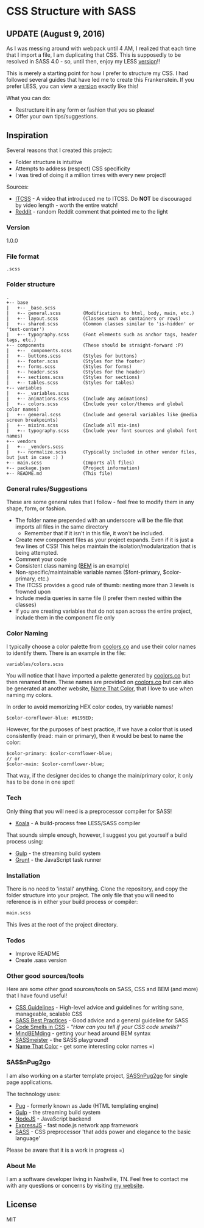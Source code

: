 # CSS Structure with SASS

## UPDATE (August 9, 2016)

As I was messing around with webpack until 4 AM, I realized that each time that I import a file, I am duplicating that CSS.  This is supposedly to be resolved in SASS 4.0 - so, until then, enjoy my LESS [version]!!

This is merely a starting point for how I prefer to structure my CSS.  I had followed several guides that have led me to create this Frankenstein.  If you prefer LESS, you can view a [version] exactly like this!

What you can do:
  - Restructure it in any form or fashion that you so please!
  - Offer your own tips/suggestions.

## Inspiration

Several reasons that I created this project:
  - Folder structure is intuitive
  - Attempts to address (respect) CSS specificity
  - I was tired of doing it a million times with every new project!

Sources:
  - [ITCSS] - A video that introduced me to ITCSS. Do **NOT** be discouraged by video length - worth the entire watch!
  - [Reddit] - random Reddit comment that pointed me to the light

### Version
1.0.0

### File format
```
.scss
```

### Folder structure
```
.
+-- base
|   +-- _base.scss
|   +-- general.scss        (Modifications to html, body, main, etc.)
|   +-- layout.scss         (Classes such as containers or rows)
|   +-- shared.scss         (Common classes similar to 'is-hidden' or 'text-center')
|   +-- typography.scss     (Font elements such as anchor tags, header tags, etc.)
+-- components              (These should be straight-forward :P)
|   +-- _components.scss
|   +-- buttons.scss        (Styles for buttons)
|   +-- footer.scss         (Styles for the footer)
|   +-- forms.scss          (Styles for forms)
|   +-- header.scss         (Styles for the header)
|   +-- sections.scss       (Styles for sections)
|   +-- tables.scss         (Styles for tables)
+-- variables
|   +-- _variables.scss
|   +-- animations.scss     (Include any animations)
|   +-- colors.scss         (Include your color/themes and global color names)
|   +-- general.scss        (Include and general variables like @media screen breakpoints)
|   +-- mixins.scss         (Include all mix-ins)
|   +-- typography.scss     (Include your font sources and global font names)
+-- vendors
|   +-- _vendors.scss
|   +-- normalize.scss      (Typically included in other vendor files, but just in case :) )
+-- main.scss               (Imports all files)
+-- package.json            (Project information)
+-- README.md               (This file)
```

### General rules/Suggestions

These are some general rules that I follow - feel free to modify them in any shape, form, or fashion.
  - The folder name prepended with an underscore will be the file that imports all files in the same directory
    - Remember that if it isn't in this file, it won't be included.
  - Create new component files as your project expands.  Even if it is just a few lines of CSS!  This helps maintain the isolation/modularization that is being attempted.
  - Comment your code
  - Consistent class naming ([BEM] is an example)
  - Non-specific/maintainable variable names ($font-primary, $color-primary, etc.)
  - The ITCSS provides a good rule of thumb: nesting more than 3 levels is frowned upon
  - Include media queries in same file (I prefer them nested within the classes)
  - If you are creating variables that do not span across the entire project, include them in the component file only

### Color Naming

I typically choose a color palette from [coolors.co] and use their color names to identify them.  There is an example in the file:
```
variables/colors.scss
```

You will notice that I have imported a palette generated by [coolors.co] but then renamed them.  These names are provided on [coolors.co] but can also be generated at another website, [Name That Color], that I love to use when naming my colors.

In order to avoid memorizing HEX color codes, try variable names!
```
$color-cornflower-blue: #6195ED;
```
However, for the purposes of best practice, if we have a color that is used consistently (read: main or primary), then it would be best to name the color:
```
$color-primary: $color-cornflower-blue;
// or
$color-main: $color-cornflower-blue;
```
That way, if the designer decides to change the main/primary color, it only has to be done in one spot!

### Tech

Only thing that you will need is a preprocessor compiler for SASS!

* [Koala] - A build-process free LESS/SASS compiler

That sounds simple enough, however, I suggest you get yourself a build process using:

* [Gulp] - the streaming build system
* [Grunt] - the JavaScript task runner

### Installation

There is no need to 'install' anything.  Clone the repository, and copy the folder structure into your project.  The only file that you will need to reference is in either your build process or compiler:
```sh
main.scss
```
This lives at the root of the project directory.

### Todos

 - Improve README
 - Create .sass version

### Other good sources/tools

Here are some other good sources/tools on SASS, CSS and BEM (and more) that I have found useful!
  * [CSS Guidelines] - High-level advice and guidelines for writing sane, manageable, scalable CSS
  * [SASS Best Practices] - Good advice and a general guideline for SASS
  * [Code Smells in CSS] - *"How can you tell if your CSS code smells?"*
  * [MindBEMding] - getting your head around BEM syntax
  * [SASSmeister] - the SASS playground!
  * [Name That Color] - get some interesting color names =)

### SASSnPug2go

I am also working on a starter template project, [SASSnPug2go] for single page applications.

The technology uses:
* [Pug] - formerly known as Jade (HTML templating engine)
* [Gulp] - the streaming build system
* [NodeJS] - JavaScript backend
* [ExpressJS] - fast node.js network app framework
* [SASS] - CSS preprocessor 'that adds power and elegance to the basic language'

Please be aware that it is a work in progress =)

### About Me

I am a software developer living in Nashville, TN.  Feel free to contact me with any questions or concerns by visiting [my website].

License
----

MIT

[//]: # (These are reference links used in the body of this note and get stripped out when the markdown processor does its job. There is no need to format nicely because it shouldn't be seen. Thanks SO - http://stackoverflow.com/questions/4823468/store-comments-in-markdown-syntax)

   [Koala]: <http://koala-app.com/>
   [Gulp]: <http://gulpjs.com>
   [Grunt]: <http://gulpjs.com>
   [ITCSS]: <https://www.youtube.com/watch?v=1OKZOV-iLj4&hd=1>
   [Reddit]: <https://www.reddit.com/r/webdev/comments/42guto/how_do_you_structure_your_css_to_promote/czal5n7>
   [Pug]: <http://jade-lang.com/>
   [ExpressJS]: <http://expressjs.com>
   [NodeJS]: <http://nodejs.org>
   [SASSnPug2go]: <https://github.com/jmahc/sassnpug2go>
   [BEM]: <http://getbem.com/introduction/>
   [coolors.co]: <https://coolors.co/>
   [Name That Color]: <http://chir.ag/projects/name-that-color/>
   [CSS Guidelines]: <http://cssguidelin.es/>
   [SASS Best Practices]: <https://github.com/mobify/mobify-code-style/tree/master/css/sass-best-practices>
   [Code Smells in CSS]: <http://csswizardry.com/2012/11/code-smells-in-css/>
   [MindBEMding]: <http://csswizardry.com/2013/01/mindbemding-getting-your-head-round-bem-syntax/>
   [SASS]: <http://sass-lang.com/>
   [SASSmeister]: <http://www.sassmeister.com/>
   [version]: <https://github.com/jmahc/css-structure_less>
   [my website]: <http://jordanmcardle.me/>
